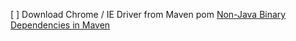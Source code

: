 [ ] Download Chrome / IE Driver from Maven pom
    [Non-Java Binary Dependencies in Maven](http://rolfje.wordpress.com/2013/07/18/non-java-binary-dependencies-in-maven/)